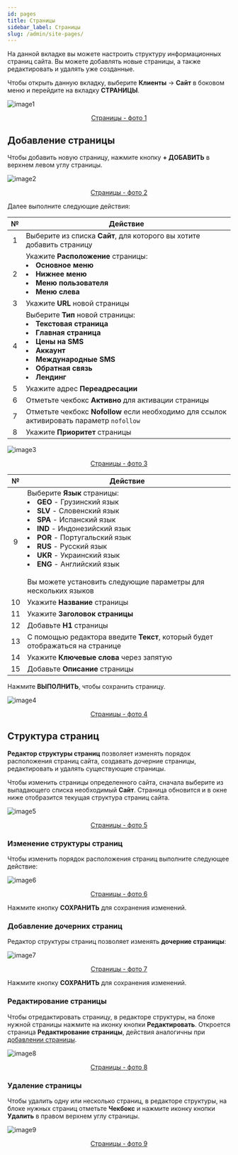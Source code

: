 ```yaml
---
id: pages
title: Страницы
sidebar_label: Страницы
slug: /admin/site-pages/
---
```


На данной вкладке вы можете настроить структуру информационных страниц сайта. Вы можете добавлять новые страницы, а также редактировать и удалять уже созданные.

Чтобы открыть данную вкладку, выберите **Клиенты** → **Сайт** в боковом меню и перейдите на вкладку **СТРАНИЦЫ**.

![image1](/img/ru/admin_site_pages/image1.png "Страницы") <center><u>Страницы - фото 1</u></center>

## Добавление страницы

Чтобы добавить новую страницу, нажмите кнопку **+ ДОБАВИТЬ** в верхнем левом углу страницы.

![image2](/img/ru/admin_site_pages/image2.png "Страницы") <center><u>Страницы - фото 2</u></center>

Далее выполните следующие действия:

|  №  | Действие |
| :-: | -------- |
| 1 | Выберите из списка **Сайт**, для которого вы хотите добавить страницу |
| 2 | Укажите **Расположение** страницы: <li>**Основное меню**</li><li>**Нижнее меню**</li><li>**Меню пользователя**</li><li>**Меню слева**</li> |
| 3 | Укажите **URL** новой страницы |
| 4 | Выберите **Тип** новой страницы: <li>**Текстовая страница**</li><li>**Главная страница**</li><li>**Цены на SMS**</li><li>**Аккаунт**</li><li>**Международные SMS**</li><li>**Обратная связь**</li><li>**Лендинг**</li> |
| 5 | Укажите адрес **Переадресации** |
| 6 | Отметьте чекбокс **Активно** для активации страницы |
| 7 | Отметьте чекбокс **Nofollow** если необходимо для ссылок активировать параметр `nofollow` |
| 8 | Укажите **Приоритет** страницы |

![image3](/img/ru/admin_site_pages/image3.png "Страницы") <center><u>Страницы - фото 3</u></center>

|  №  | Действие |
| :-: | -------- |
| 9 | Выберите **Язык** страницы: <li>**GEO** - Грузинский язык</li><li>**SLV** - Словенский язык</li><li>**SPA** - Испанский язык</li><li>**IND** - Индонезийский язык</li><li>**POR** - Португальский язык</li><li>**RUS** - Русский язык</li><li>**UKR** - Украинский язык</li><li>**ENG** - Английский язык</li> <br/> Вы можете установить следующие параметры для нескольких языков |
| 10 | Укажите **Название** страницы |
| 11 | Укажите **Заголовок страницы** |
| 12 | Добавьте **H1** страницы |
| 13 | С помощью редактора введите **Текст**, который будет отображаться на странице |
| 14 | Укажите **Ключевые слова** через запятую |
| 15 | Добавьте **Описание** страницы |

Нажмите **ВЫПОЛНИТЬ**, чтобы сохранить страницу.

![image4](/img/ru/admin_site_pages/image4.png "Страницы") <center><u>Страницы - фото 4</u></center>

## Структура страниц

**Редактор структуры страниц** позволяет изменять порядок расположения страниц сайта, создавать дочерние страницы, редактировать и удалять существующие страницы.

Чтобы изменить страницы определенного сайта, сначала выберите из выпадающего списка необходимый **Сайт**. Страница обновится и в окне ниже отобразится текущая структура страниц сайта.

![image5](/img/ru/admin_site_pages/image5.png "Страницы") <center><u>Страницы - фото 5</u></center>

### Изменение структуры страниц

Чтобы изменить порядок расположения страниц выполните следующее действие:

![image6](/img/ru/admin_site_pages/image6.gif "Страницы") <center><u>Страницы - фото 6</u></center>

Нажмите кнопку **СОХРАНИТЬ** для сохранения изменений.

### Добавление дочерних страниц

Редактор структуры страниц позволяет изменять **дочерние страницы**:

![image7](/img/ru/admin_site_pages/image7.gif "Страницы") <center><u>Страницы - фото 7</u></center>

Нажмите кнопку **СОХРАНИТЬ** для сохранения изменений.

### Редактирование страницы

Чтобы отредактировать страницу, в редакторе структуры, на блоке нужной страницы нажмите на иконку кнопки **Редактировать**. Откроется страница **Редактирование страницы**, действия аналогичны при [добавлении страницы](#добавление-страницы).

![image8](/img/ru/admin_site_pages/image8.png "Страницы") <center><u>Страницы - фото 8</u></center>

### Удаление страницы

Чтобы удалить одну или несколько страниц, в редакторе структуры, на блоке нужных страниц отметьте **Чекбокс** и нажмите иконку кнопки **Удалить** в правом верхнем углу страницы.

![image9](/img/ru/admin_site_pages/image9.png "Страницы") <center><u>Страницы - фото 9</u></center>